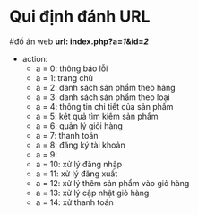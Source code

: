 # Qui định đánh URL
#đồ án web
**url: index.php?a=_1_&id=_2_**

* action:
    * a = 0: thông báo lỗi
    * a = 1: trang chủ
    * a = 2: danh sách sản phẩm theo hãng
    * a = 3: danh sách sản phẩm theo loại
    * a = 4: thông tin chi tiết của sản phẩm
    * a = 5: kết quả tìm kiếm sản phẩm
    * a = 6: quản lý giỏi hàng
    * a = 7: thanh toán
    * a = 8: đăng ký tài khoản
    * a = 9: 
    * a = 10: xử lý đăng nhập
    * a = 11: xử lý đăng xuất
    * a = 12: xử lý thêm sản phẩm vào giỏ hàng
    * a = 13: xử lý cập nhật giỏ hàng
    * a = 14: xử thanh toán
